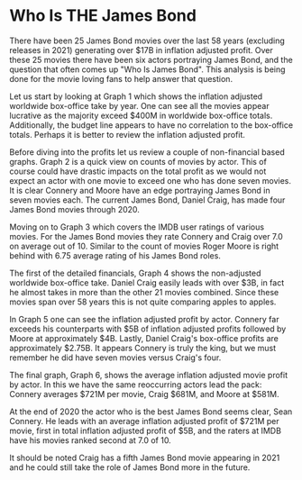 # Who Is THE James Bond

There have been 25 James Bond movies over the last 58 years (excluding releases in 2021) generating over $17B in inflation adjusted profit.  Over these 25 movies there have been six actors portraying James Bond, and the question that often comes up "Who Is James Bond". This analysis is being done for the movie loving fans to help answer that question.

Let us start by looking at Graph 1 which shows the inflation adjusted worldwide box-office take by year. One can see all the movies appear lucrative as the majority exceed $400M in worldwide box-office totals. Additionally, the budget line appears to have no correlation to the box-office totals. Perhaps it is better to review the inflation adjusted profit.  

Before diving into the profits let us review a couple of non-financial based graphs. Graph 2 is a quick view on counts of movies by actor. This of course could have drastic impacts on the total profit as we would not expect an actor with one movie to exceed one who has done seven movies.  It is clear Connery and Moore have an edge portraying James Bond in seven movies each.  The current James Bond, Daniel Craig, has made four James Bond movies through 2020.  

Moving on to Graph 3 which covers the IMDB user ratings of various movies.  For the James Bond movies they rate Connery and Craig over 7.0 on average out of 10.  Similar to the count of movies Roger Moore is right behind with 6.75 average rating of his James Bond roles.  

The first of the detailed financials, Graph 4 shows the non-adjusted worldwide box-office take.  Daniel Craig easily leads with over $3B, in fact he almost takes in more than the other 21 movies combined.  Since these movies span over 58 years this is not quite comparing apples to apples.

In Graph 5 one can see the inflation adjusted profit by actor.  Connery far exceeds his counterparts with $5B of inflation adjusted profits followed by Moore at approximately $4B.  Lastly, Daniel Craig's box-office profits are approximately $2.75B.  It appears Connery is truly the king, but we must remember he did have seven movies versus Craig's four.

The final graph, Graph 6, shows the average inflation adjusted movie profit by actor.  In this we have the same reoccurring actors lead the pack:  Connery averages $721M per movie, Craig $681M, and Moore at $581M.  

At the end of 2020 the actor who is the best James Bond seems clear, Sean Connery.  He leads with an average inflation adjusted profit of $721M per movie, first in total inflation adjusted profit of $5B, and the raters at IMDB have his movies ranked second at 7.0 of 10.  

It should be noted Craig has a fifth James Bond movie appearing in 2021 and he could still take the role of James Bond more in the future.  